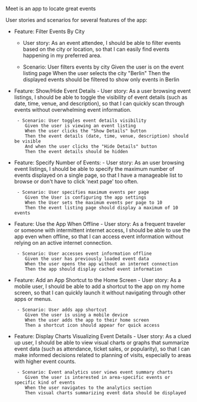 Meet is an app to locate great events 


User stories and scenarios for several features of the app:

* Feature: Filter Events By City
   - User story: As an event attendee, I should be able to filter events based on the city or location, so that I can easily find events happening in my preferred area.

   - Scenario: User filters events by city
    Given the user is on the event listing page
    When the user selects the city "Berlin"
    Then the displayed events should be filtered to show only events in Berlin


* Feature: Show/Hide Event Details
       - User story: As a user browsing event listings, I should be able to toggle the visibility of event details (such as date, time, venue, and description), so that I can quickly             scan through events without overwhelming event information.

       - Scenario: User toggles event details visibility
          Given the user is viewing an event listing
          When the user clicks the "Show Details" button
          Then the event details (date, time, venue, description) should be visible
          And when the user clicks the "Hide Details" button
          Then the event details should be hidden


* Feature:  Specify Number of Events:
       - User story: As an user browsing event listings, I should be able to specify the maximum number of events displayed on a single page, so that I have a manageable list to browse             or don't have to click 'next page' too often.

       - Scenario: User specifies maximum events per page
          Given the User is configuring the app settings
          When the User sets the maximum events per page to 10
          Then the event listing page should display a maximum of 10 events


* Feature: Use the App When Offline
       - User story: As a frequent traveler or someone with intermittent internet access, I should be able to use the app even when offline, so that I can access event information                without relying on an active internet connection.

       - Scenario: User accesses event information offline
          Given the user has previously loaded event data
          When the user opens the app without an internet connection
          Then the app should display cached event information


* Feature: Add an App Shortcut to the Home Screen
       - User story: As a mobile user, I should be able to add a shortcut to the app on my home screen, so that I can quickly launch it without navigating through other apps or menus.

       - Scenario: User adds app shortcut
          Given the user is using a mobile device
          When the user adds the app to their home screen
          Then a shortcut icon should appear for quick access


* Feature: Display Charts Visualizing Event Details
       - User story: As a clued up user, I should be able to view visual charts or graphs that summarize event data (such as attendance, ticket sales, or popularity), so that I can make          informed decisions related to planning of visits, especially to areas with higher event counts.

       - Scenario: Event analytics user views event summary charts
          Given the user is interested in area-specific events or specific kind of events
          When the user navigates to the analytics section
          Then visual charts summarizing event data should be displayed

